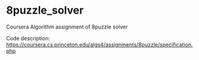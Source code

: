 # 8puzzle_solver
Coursera Algorithm assignment of 8puzzle solver

Code description: https://coursera.cs.princeton.edu/algs4/assignments/8puzzle/specification.php
